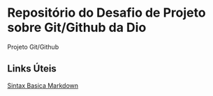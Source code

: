 # Repositório do Desafio de Projeto sobre Git/Github da Dio 
Projeto Git/Github 

## Links Úteis
[Sintax Basica Markdown](https://www.markdownguide.org/basic-syntax/)
